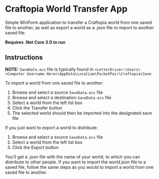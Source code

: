 # Craftopia World Transfer App

Simple WinForm application to transfer a Craftopia world from one saved file to another, as well as export a world as a .json file to import to another saved file.

**Requires .Net Core 3.0 to run**

## Instructions

**NOTE:** `SaveData.ocs` file is typically found in `<LetterDrive>:\Users\<Computer Username Here>\AppData\LocalLow\PocketPair\Craftopia\Save`

To import a world from one saved file to another:

1. Browse and select a source `SaveData.ocs` file
2. Browse and select a destination `SaveData.ocs` file
3. Select a world from the left list box
4. Click the Transfer button
5. The selected world should then be imported into the designated save file

If you just want to export a world to distribute:
1. Browse and select a source `SaveData.ocs` file
2. Select a world from the left list box
3. Click the Export button

You'll get a .json file with the name of your world, to which you can distribute to other people. If you want to import the world.json file to a saved file, follow the same steps as you would to import a world from one saved file to another.
